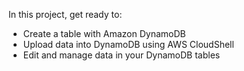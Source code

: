 In this project, get ready to:

- Create a table with Amazon DynamoDB
- Upload data into DynamoDB using AWS CloudShell
- Edit and manage data in your DynamoDB tables
